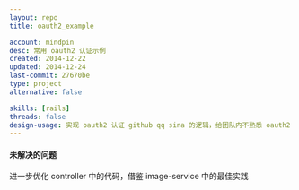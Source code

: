 ```yaml
---
layout: repo
title: oauth2_example

account: mindpin
desc: 常用 oauth2 认证示例
created: 2014-12-22
updated: 2014-12-24
last-commit: 27670be
type: project
alternative: false

skills: [rails]
threads: false
design-usage: 实现 oauth2 认证 github qq sina 的逻辑，给团队内不熟悉 oauth2 的成员提供示例
---
```


#### 未解决的问题
进一步优化 controller 中的代码，借鉴 image-service 中的最佳实践
